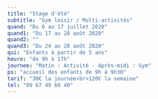 ```yaml
---
title: "Stage d'été"
subtitle: "Gym loisir / Multi-activités"
quand: "Du 6 au 17 juillet 2020"
quand1: "Du 17 au 28 août 2020"
quand2: ""
quand3: "Du 24 au 28 août 2020"
qui: "Enfants à partir de 5 ans"
heure: "de 9h à 17h"
journee: "Matin : Activité - Après-midi : Gym"
ps: "accueil des enfants de 9h à 9h30"
tarif: "30€ la journée<br>120€ la semaine"
tel: "09 67 49 69 40"
---
```

